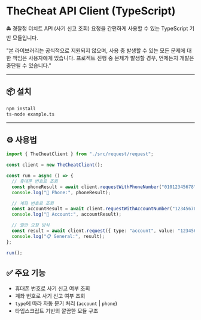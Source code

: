# TheCheat API Client (TypeScript)

🚔 경찰청 더치트 API (사기 신고 조회) 요청을 간편하게 사용할 수 있는 TypeScript 기반 모듈입니다.

"본 라이브러리는 공식적으로 지원되지 않으며, 사용 중 발생할 수 있는 모든 문제에 대한 책임은 사용자에게 있습니다. 프로젝트 진행 중 문제가 발생할 경우, 언제든지 개발은 중단될 수 있습니다."

---

## 📦 설치

```bash
npm install
ts-node example.ts
```

---

## ⚙️ 사용법

```ts
import { TheCheatClient } from "./src/request/request";

const client = new TheCheatClient();

const run = async () => {
  // 휴대폰 번호로 조회
  const phoneResult = await client.requestWithPhoneNumber("01012345678");
  console.log("📱 Phone:", phoneResult);

  // 계좌 번호로 조회
  const accountResult = await client.requestWithAccountNumber("12345678901234");
  console.log("🏦 Account:", accountResult);

  // 일반 요청 방식
  const result = await client.request({ type: "account", value: "12345678901234" });
  console.log("📋 General:", result);
};

run();
```


## ✅ 주요 기능

- 휴대폰 번호로 사기 신고 여부 조회
- 계좌 번호로 사기 신고 여부 조회
- `type`에 따라 자동 분기 처리 (`account` | `phone`)
- 타입스크립트 기반의 깔끔한 모듈 구조

